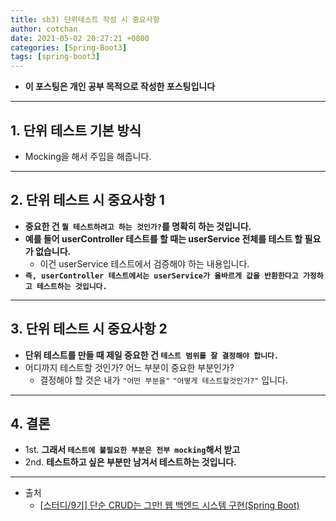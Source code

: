 ```yaml
---
title: sb3) 단위테스트 작성 시 중요사항
author: cotchan 
date: 2021-05-02 20:27:21 +0800 
categories: [Spring-Boot3]
tags: [spring-boot3] 
---
```


+ **이 포스팅은 개인 공부 목적으로 작성한 포스팅입니다**

---

## 1. 단위 테스트 기본 방식

+ Mocking을 해서 주입을 해줍니다.

---

## 2. 단위 테스트 시 중요사항 1

+ **중요한 건 `뭘 테스트하려고 하는 것인가?`를 명확히 하는 것입니다.**
+ **예를 들어 userController 테스트를 할 때는 userService 전체를 테스트 할 필요가 없습니다.**
  + 이건 userService 테스트에서 검증해야 하는 내용입니다.
+ **`즉, userController 테스트에서는 userService가 올바르게 값을 반환한다고 가정하고 테스트하는 것입니다.`**

---

## 3. 단위 테스트 시 중요사항 2

+ **단위 테스트를 만들 때 제일 중요한 건 `테스트 범위를 잘 결정해야 합니다.`**
+ 어디까지 테스트할 것인가? 어느 부분이 중요한 부분인가?
  + 결정해야 할 것은 내가 `"어떤 부분을"` `"어떻게 테스트할것인가?"` 입니다.

---

## 4. 결론

+ 1st. **그래서 `테스트에 불필요한 부분은 전부 mocking`해서 받고**
+ 2nd. **테스트하고 싶은 부분만 남겨서 테스트하는 것입니다.**

---

+ 출처
    + [[스터디/9기] 단순 CRUD는 그만! 웹 백엔드 시스템 구현(Spring Boot)](https://programmers.co.kr/learn/courses/11694) 
